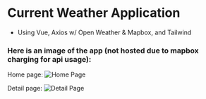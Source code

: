# Current Weather Application

- Using Vue, Axios w/ Open Weather & Mapbox, and Tailwind

### Here is an image of the app (not hosted due to mapbox charging for api usage):

Home page:
![Home Page]("src/assets/homepage.png")

Detail page:
![Detail Page]("src/assets/detailpage.png")
